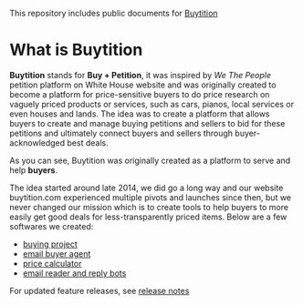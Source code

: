 This repository includes public documents for [Buytition](https://buytition.com)

# What is Buytition

**Buytition** stands for **Buy + Petition**, it was inspired by *We The People* petition platform on White House website and was originally created to become a platform for price-sensitive buyers to do price research on vaguely priced products or services, such as cars, pianos, local services or even houses and lands.  The idea was to create a platform that allows buyers to create and manage buying petitions and sellers to bid for these petitions and ultimately connect buyers and sellers through buyer-acknowledged best deals.

As you can see, Buytition was originally created as a platform to serve and help **buyers**.

The idea started around late 2014, we did go a long way and our website buytition.com experienced multiple pivots and launches since then, but we never changed our mission which is to create tools to help buyers to more easily get good deals for less-transparently priced items.  Below are a few softwares we created:
* [buying project](https://github.com/Buytition/pub_docs/blob/master/TUTORIALS-HOWTO-VBA.adoc#what-is-buying-project)
* [email buyer agent](https://github.com/Buytition/pub_docs/blob/master/TUTORIALS-HOWTO-VBA.adoc#what-is-email-buyer-agent)
* [price calculator](https://buytition.com/web/ttl-otd-price-converter)
* [email reader and reply bots](https://github.com/Buytition/pub_docs/blob/master/FEATURES.md)

For updated feature releases, see [release notes](https://github.com/Buytition/pub_docs/blob/master/RELEASE-NOTES.md)